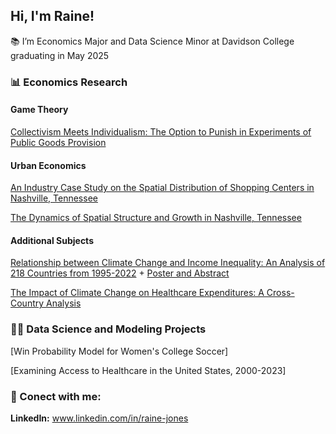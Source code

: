 ## Hi, I'm Raine!

📚 I’m Economics Major and Data Science Minor at Davidson College graduating in May 2025

### 📊 Economics Research
#### Game Theory
[Collectivism Meets Individualism: The Option to Punish in Experiments of Public Goods Provision](https://github.com/rainejones/rainejones/blob/3e8c229d7dd0c66ff2750a780f40487f4350b7f9/Game%20Theory%20Analysis%20Paper.pdf)
#### Urban Economics
[An Industry Case Study on the Spatial Distribution of Shopping Centers in Nashville, Tennessee](https://github.com/rainejones/rainejones/blob/3e8c229d7dd0c66ff2750a780f40487f4350b7f9/Urban%20Economics%20Shopping%20Centers%20Distribution.pdf)

[The Dynamics of Spatial Structure and Growth in Nashville, Tennessee](https://github.com/rainejones/rainejones/blob/3e8c229d7dd0c66ff2750a780f40487f4350b7f9/Urban%20Economics%20Dynamics%20of%20Spatial%20Structure%20and%20Growth%20in%20Nashville.pdf)

#### Additional Subjects
[Relationship between Climate Change and Income Inequality: An Analysis of 218 Countries from 1995-2022](https://github.com/rainejones/rainejones/blob/3e8c229d7dd0c66ff2750a780f40487f4350b7f9/Econometrics%20The%20Complex%20Relation%20between%20Climate%20Change%20and%20Income%20Inequality%3A%20An%20Analysis%20of%20218%20Countries%20from%201995-2022pdf.pdf)
     + [Poster and Abstract](https://github.com/rainejones/rainejones/blob/3e8c229d7dd0c66ff2750a780f40487f4350b7f9/Poster%20and%20Abstract%20Econometrics.pdf)

[The Impact of Climate Change on Healthcare Expenditures: A Cross-Country Analysis](https://github.com/rainejones/rainejones/blob/3e8c229d7dd0c66ff2750a780f40487f4350b7f9/Impact%20of%20Climate%20Change%20on%20Healthcare%20Expenditures.pdf)

### 👩‍💻 Data Science and Modeling Projects 
[Win Probability Model for Women's College Soccer]

[Examining Access to Healthcare in the United States, 2000-2023]

### 🤳 Conect with me: 
**LinkedIn:** www.linkedin.com/in/raine-jones 
